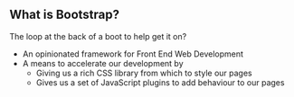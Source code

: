 ##  What is Bootstrap?

The loop at the back of a boot to help get it on?

* An opinionated framework for Front End Web Development <!-- .element: class="fragment" data-fragment-index="1" -->
* A means to accelerate our development by <!-- .element: class="fragment" data-fragment-index="2" -->
    * Giving us a rich CSS library from which to style our pages
    * Gives us a set of JavaScript plugins to add behaviour to our pages
